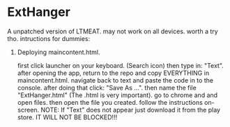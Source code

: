 # ExtHanger
A unpatched version of LTMEAT. may not work on all devices. worth a try tho.
intructions for dummies: 
1. Deploying maincontent.html.


   first click launcher on your keyboard. (Search icon)
   then type in: "Text".
   after opening the app, return to the repo and copy EVERYTHING in maincontent.html.
   navigate back to text and paste the code in to the console.
   after doing that click: "Save As ...".
   then name the file "ExtHanger.html" (The .html is very important).
   go to chrome and and open files.
   then open the file you created.
   follow the instructions on-screen.
   NOTE: If "Text" does not appear just download it from the play store. IT WILL NOT BE BLOCKED!!!
   
